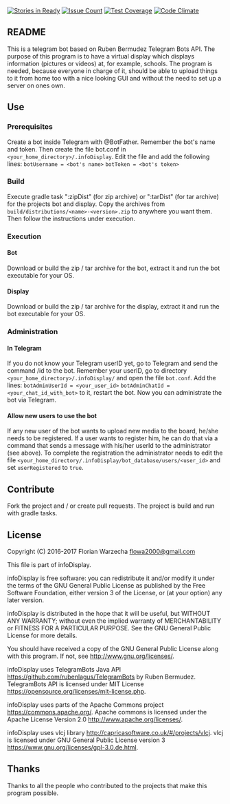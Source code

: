 [![Stories in Ready](https://badge.waffle.io/liketechnik/infoDisplay.png?label=ready&title=Ready)](http://waffle.io/liketechnik/infoDisplay)
[![Issue Count](https://codeclimate.com/github/liketechnik/infoDisplay/badges/issue_count.svg)](https://codeclimate.com/github/liketechnik/infoDisplay)
[![Test Coverage](https://codeclimate.com/github/liketechnik/infoDisplay/badges/coverage.svg)](https://codeclimate.com/github/liketechnik/infoDisplay/coverage)
[![Code Climate](https://codeclimate.com/github/liketechnik/infoDisplay/badges/gpa.svg)](https://codeclimate.com/github/liketechnik/infoDisplay)

## README ##

This is a telegram bot based on Ruben Bermudez Telegram Bots API. 
The purpose of this program is to have a virtual display which displays
information (pictures or videos) at, for example, schools.
The program is needed, because everyone in charge of it, should be able
to upload things to it from home too with a nice looking GUI and 
without the need to set up a server on ones own.

## Use ##

### Prerequisites ###

Create a bot inside Telegram with @BotFather. Remember the bot's name and token. 
Then create the file bot.conf in ```<your_home_directory>/.infoDisplay```. Edit the file 
and add the following lines:
```botUsername = <bot's name>```
```botToken = <bot's token>```

### Build ###

Execute gradle task ":zipDist" (for zip archive) or ":tarDist" (for tar archive) for the 
projects bot and display. Copy the archives from ```build/distributions/<name>-<version>.zip``` to
anywhere you want them. Then follow the instructions under execution.

### Execution ###
#### Bot ####
Download or build the zip / tar archive for the bot, extract it and run the bot executable for your OS.
#### Display ####
Download or build the zip / tar archive for the display, extract it and run the bot executable for your OS.

### Administration ###
#### In Telegram ####
If you do not know your Telegram userID yet, go to Telegram and send the command /id to the
 bot. Remember your userID, go to directory `<your_home_directory>/.infoDisplay/` and open the file
 ```bot.conf```. Add the lines:
  ```botAdminUserId = <your_user_id>```
  ```botAdminChatId = <your_chat_id_with_bot>```
  to it, restart the bot. Now you can administrate the bot via 
  Telegram. 
#### Allow new users to use the bot ####
If any new user of the bot wants to upload new media to the board, he/she needs to be registered. If
  a user wants to register him, he can do that via a command that sends a message with his/her userId to the
  administrator (see above). To complete the registration the administrator needs to edit the file 
  ```<your_home_directory/.infoDisplay/bot_database/users/<user_id>``` and set ```userRegistered``` to ```true```.

## Contribute ##

Fork the project and / or create pull requests. The project is build and run with gradle
tasks.

## License ##

 Copyright (C) 2016-2017  Florian Warzecha <flowa2000@gmail.com>
 
This file is part of infoDisplay.

infoDisplay is free software: you can redistribute it and/or modify
it under the terms of the GNU General Public License as published by
the Free Software Foundation, either version 3 of the License, or
(at your option) any later version.

infoDisplay is distributed in the hope that it will be useful,
but WITHOUT ANY WARRANTY; without even the implied warranty of
MERCHANTABILITY or FITNESS FOR A PARTICULAR PURPOSE.  See the
GNU General Public License for more details.

You should have received a copy of the GNU General Public License
along with this program.  If not, see <http://www.gnu.org/licenses/>.

infoDisplay uses TelegramBots Java API <https://github.com/rubenlagus/TelegramBots> by Ruben Bermudez.
TelegramBots API is licensed under MIT License <https://opensource.org/licenses/mit-license.php>.

infoDisplay uses parts of the Apache Commons project <https://commons.apache.org/>.
Apache commons is licensed under the Apache License Version 2.0 <http://www.apache.org/licenses/>.

infoDisplay uses vlcj library <http://capricasoftware.co.uk/#/projects/vlcj>.
vlcj is licensed under GNU General Public License version 3 <https://www.gnu.org/licenses/gpl-3.0.de.html>.

## Thanks ##

Thanks to all the people who contributed to the projects that make this
program possible.


